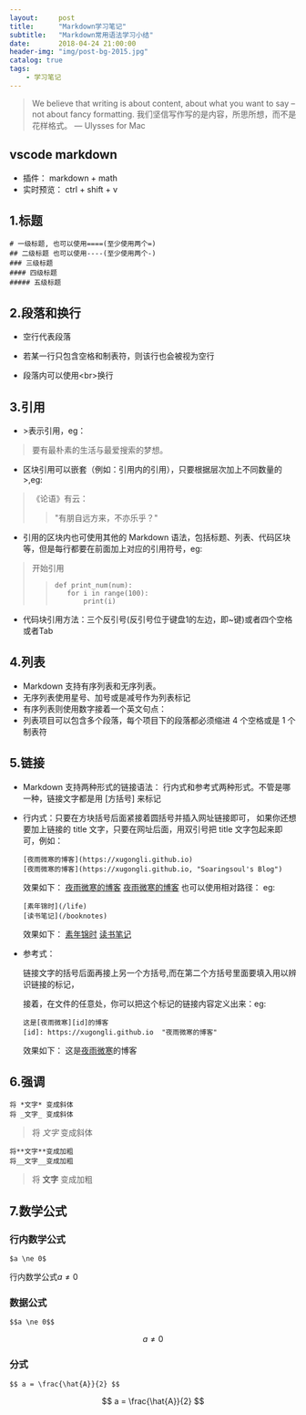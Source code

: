 ```yaml
---
layout:     post
title:      "Markdown学习笔记"
subtitle:   "Markdown常用语法学习小结"
date:       2018-04-24 21:00:00
header-img: "img/post-bg-2015.jpg"
catalog: true
tags:
    - 学习笔记
---
```



>We believe that writing is about content, about what you want to say – not about fancy formatting.
我们坚信写作写的是内容，所思所想，而不是花样格式。
>                                                — Ulysses for Mac

## vscode markdown
- 插件： markdown + math
- 实时预览： ctrl + shift + v

## 1.标题

```
# 一级标题, 也可以使用====(至少使用两个=)
## 二级标题 也可以使用----(至少使用两个-)
### 三级标题
#### 四级标题
##### 五级标题
```

## 2.段落和换行

* 空行代表段落

* 若某一行只包含空格和制表符，则该行也会被视为空行

* 段落内可以使用\<br>换行


## 3.引用
 
* \>表示引用，eg：
> 要有最朴素的生活与最爱搜索的梦想。

* 区块引用可以嵌套（例如：引用内的引用），只要根据层次加上不同数量的 \>,eg:
>《论语》有云：
>> "有朋自远方来，不亦乐乎？"

* 引用的区块内也可使用其他的 Markdown 语法，包括标题、列表、代码区块等，但是每行都要在前面加上对应的引用符号，eg:

>开始引用
>>```
>>def print_num(num):
>>    for i in range(100):
>>        print(i)
>>```

* 代码块引用方法：三个反引号(反引号位于键盘1的左边，即~键)或者四个空格或者Tab

## 4.列表
+ Markdown 支持有序列表和无序列表。
+ 无序列表使用星号、加号或是减号作为列表标记
+ 有序列表则使用数字接着一个英文句点：
+ 列表项目可以包含多个段落，每个项目下的段落都必须缩进 4 个空格或是 1 个制表符

## 5.链接
* Markdown 支持两种形式的链接语法： 行内式和参考式两种形式。不管是哪一种，链接文字都是用 [方括号] 来标记
* 行内式：只要在方块括号后面紧接着圆括号并插入网址链接即可，
  如果你还想要加上链接的 title 文字，只要在网址后面，用双引号把 title 文字包起来即可，例如：
  ```
  [夜雨微寒的博客](https://xugongli.github.io)
  [夜雨微寒的博客](https://xugongli.github.io, "Soaringsoul's Blog")
  ```
  效果如下：
  [夜雨微寒的博客](https://xugongli.github.io)
  [夜雨微寒的博客](https://xugongli.github.io "Soaringsoul's Blog")
  也可以使用相对路径：
  eg:
  ```
  [素年锦时](/life)
  [读书笔记](/booknotes)
  ```
  效果如下：
  [素年锦时](/life)
  [读书笔记](/booknotes)
  
* 参考式：

    链接文字的括号后面再接上另一个方括号,而在第二个方括号里面要填入用以辨识链接的标记，
    
    接着，在文件的任意处，你可以把这个标记的链接内容定义出来：eg:
    ```
    这是[夜雨微寒][id]的博客
    [id]: https://xugongli.github.io  "夜雨微寒的博客"
    ```
      
    效果如下：
    这是[夜雨微寒][id]的博客
    
    [id]: https://xugongli.github.io  "夜雨微寒的博客"
         
## 6.强调

```
将 *文字* 变成斜体
将 _文字_ 变成斜体
```
> 将 *文字* 变成斜体

```
将**文字**变成加粗
将__文字__变成加粗
```
> 将 **文字** 变成加粗


## 7.数学公式

### 行内数学公式
```
$a \ne 0$
```
行内数学公式$a \ne 0$

### 数据公式

```
$$a \ne 0$$
```
$$a \ne 0$$ 

### 分式
```
$$ a = \frac{\hat{A}}{2} $$
```
$$ a = \frac{\hat{A}}{2} $$